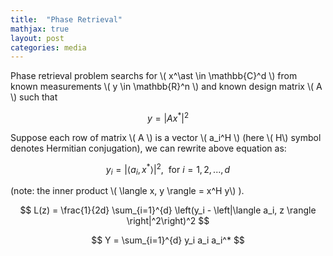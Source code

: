 ```yaml
---
title:  "Phase Retrieval"
mathjax: true
layout: post
categories: media
---
```


Phase retrieval problem searchs for \\( x^\ast \in \mathbb{C}^d \\) from known measurements \\( y \in \mathbb{R}^n \\) and known design matrix \\( A \\) such that

$$
y = \left| A x^\ast \right|^2
$$

Suppose each row of matrix \\( A \\) is a vector \\( a_i^H \\) (here \\( H\\) symbol denotes Hermitian conjugation), we can rewrite above equation as:

$$
y_i = \left|\langle a_i, x^\ast \rangle \right|^2, ~~ \text{for}~ i = 1, 2, ..., d
$$

(note: the inner product \\( \langle x, y \rangle = x^H y\\) ).

$$
L(z) = \frac{1}{2d} \sum_{i=1}^{d} \left(y_i - \left|\langle a_i, z \rangle \right|^2\right)^2
$$

$$
Y = \sum_{i=1}^{d} y_i a_i a_i^*
$$
